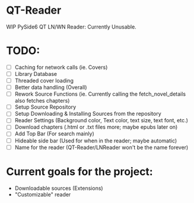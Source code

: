 # QT-Reader
WIP PySide6 QT LN/WN Reader: Currently Unusable.

# TODO:
- [ ] Caching for network calls (ie. Covers)
- [ ] Library Database
- [ ] Threaded cover loading
- [ ] Better data handling (Overall)
- [ ] Rework Source Functions (ie. Currently calling the fetch_novel_details also fetches chapters)
- [ ] Setup Source Repository
- [ ] Setup Downloading & Installing Sources from the repository
- [ ] Reader Settings (Background color, Text color, text size, text font, etc.)
- [ ] Download chapters (.html or .txt files more; maybe epubs later on)
- [ ] Add Top Bar (For search mainly)
- [ ] Hideable side bar (Used for when in the reader; maybe automatic)
- [ ] Name for the reader (QT-Reader/LNReader won't be the name forever)

# Current goals for the project:
- Downloadable sources (Extensions)
- "Customizable" reader
